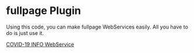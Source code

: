 # fullpage Plugin
Using this code, you can make fullpage WebServices easily.
All you have to do is just use it.

[COVID-19 INFO WebService](http://jrw9215.dothome.co.kr/covid19.html)
